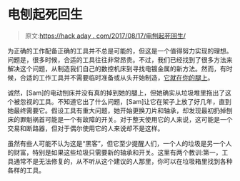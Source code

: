 # 电刨起死回生

> 原文:[https://hack aday . com/2017/08/17/电刨起死回生/](https://hackaday.com/2017/08/17/power-planer-brought-back-to-life/)

为正确的工作配备正确的工具并不总是可能的，但这是一个值得努力实现的理想。问题是，很多时候，合适的工具往往非常昂贵。不过，我们已经找到了很多方法来解决这个问题，从制造我们自己的数控机床到寻找电镀金属的新方法。然而，有时候，合适的工作工具并不需要临时准备或从头开始制造，[它就在你的腿上](https://incompleteattentionspan.blogspot.com.au/2017/08/salvaged-metabo-ho-0882-planer-it-lives.html)。

诚然，[Sam]的电动刨床并没有真的掉到她的腿上，但她确实从垃圾堆里拖出了这个被忽视的工具。不知道它出了什么问题，[Sam]让它在架子上放了好几年，直到她最终需要它。假设工具有重大问题，她开始更换刀片和轴承，却发现最初扔掉刨床的罪魁祸首可能是一个有故障的开关。对于整天使用它的人来说，这可能是一个交易和断路器，但对于偶尔使用它的人来说却不是这样。

虽然有些人可能不认为这是“黑客”，但它至少提醒人们，一个人的垃圾是另一个人的财富，特别是如果这些垃圾只需要新的轴承和开关。这里有两个教训:第一，工具通常不是无法修复的，从不听从这个建议的人那里，你可以在垃圾箱里找到各种各样的工具。